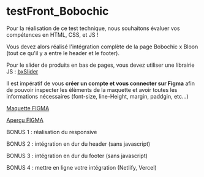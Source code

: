 # testFront_Bobochic

Pour la réalisation de ce test technique, nous souhaitons évaluer vos compétences en HTML, CSS, et JS !

Vous devez alors réalisé l'intégration complète de la page Bobochic x Bloon (tout ce qu'il y a entre le header et le footer).

Pour le slider de produits en bas de pages, vous devez utiliser une librairie JS : [bxSlider](https://bxslider.com/)

Il est impératif de vous __créer un compte et vous connecter sur Figma__ afin de pouvoir inspecter les élèments de la maquette et avoir toutes les informations nécessaires (font-size, line-Height, margin, paddgin, etc...)

[Maquette FIGMA](https://www.figma.com/file/8Qj0ClbbxbM3j1GDFt0vAv/Test-Technique-Front?node-id=0%3A1)

[Aperçu FIGMA](https://www.figma.com/proto/DtEOnO17XeTLVbMEGflo1F/Design-System-Bobochic?page-id=3349%3A24675&node-id=3357%3A24101&viewport=414%2C48%2C0.28&scaling=min-zoom&starting-point-node-id=3357%3A24101&show-proto-sidebar=1)

BONUS 1 : réalisation du responsive

BONUS 2 : intégration en dur du header (sans javascript)

BONUS 3 : intégration en dur du footer (sans javascript)

BONUS 4 : mettre en ligne votre intégration (Netlify, Vercel)
